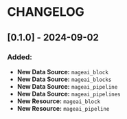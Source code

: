 CHANGELOG
=========

## [0.1.0] - 2024-09-02

### Added:

* **New Data Source:** `mageai_block`
* **New Data Source:** `mageai_blocks`
* **New Data Source:** `mageai_pipeline`
* **New Data Source:** `mageai_pipelines`
* **New Resource:** `mageai_block`
* **New Resource:** `mageai_pipeline`
